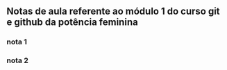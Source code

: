 ## Notas de aula referente ao módulo 1 do curso git e github da potência feminina


### nota 1

### nota 2